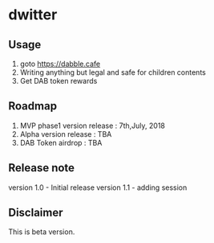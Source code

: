 # dwitter


## Usage
1. goto https://dabble.cafe
2. Writing anything but legal and safe for children contents
3. Get DAB token rewards

## Roadmap
1. MVP phase1 version release : 7th,July, 2018
2. Alpha version release : TBA
3. DAB Token airdrop : TBA

## Release note
version 1.0 - Initial release
version 1.1 - adding session


## Disclaimer
This is beta version.


